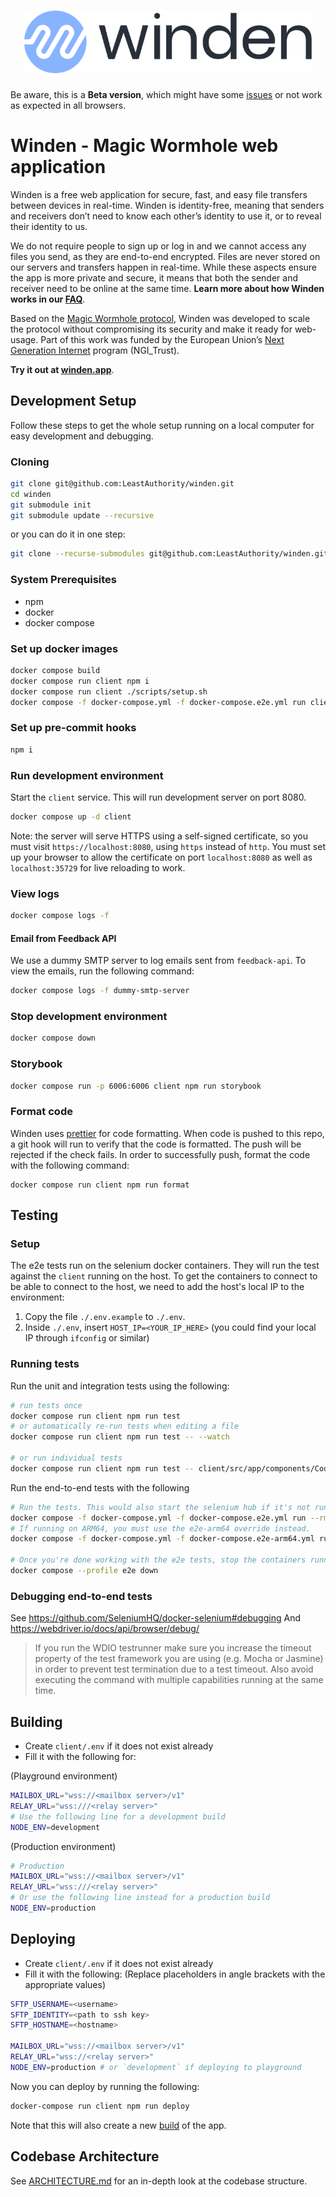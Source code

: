<h1 align="center">
  <a href="https://winden.app"><img src="https://raw.githubusercontent.com/LeastAuthority/winden/main/client/src/public/LA_Winden_HorizontalLogo_Color.svg" height="100" alt="Winden Logo"></a>
</h1>

Be aware, this is a **Beta version**, which might have some [issues](https://winden.app/faq) or not work as expected in all browsers.

# Winden - Magic Wormhole web application

Winden is a free web application for secure, fast, and easy file transfers between devices in real-time. Winden is identity-free, meaning that senders and receivers don’t need to know each other’s identity to use it, or to reveal their identity to us.

We do not require people to sign up or log in and we cannot access any files you send, as they are end-to-end encrypted. Files are never stored on our servers and transfers happen in real-time. While these aspects ensure the app is more private and secure, it means that both the sender and receiver need to be online at the same time. **Learn more about how Winden works in our [FAQ](https://winden.app/faq)**.

Based on the [Magic Wormhole protocol](https://magic-wormhole.readthedocs.io/), Winden was developed to scale the protocol without compromising its security and make it ready for web-usage. Part of this work was funded by the European Union’s [Next Generation Internet](https://www.ngi.eu/) program (NGI_Trust).

**Try it out at [winden.app](https://winden.app)**.

## Development Setup

Follow these steps to get the whole setup running on a local computer for easy development and debugging.

### Cloning

```sh
git clone git@github.com:LeastAuthority/winden.git
cd winden
git submodule init
git submodule update --recursive
```

or you can do it in one step:

```sh
git clone --recurse-submodules git@github.com:LeastAuthority/winden.git
```

### System Prerequisites

- npm
- docker
- docker compose

### Set up docker images

```sh
docker compose build
docker compose run client npm i
docker compose run client ./scripts/setup.sh
docker compose -f docker-compose.yml -f docker-compose.e2e.yml run client-e2e npm i
```

### Set up pre-commit hooks

```sh
npm i
```

### Run development environment

Start the `client` service. This will run development server on port 8080.

```sh
docker compose up -d client
```

Note: the server will serve HTTPS using a self-signed certificate, so you must visit `https://localhost:8080`, using `https` instead of `http`.
You must set up your browser to allow the certificate on port `localhost:8080` as well as `localhost:35729` for live reloading to work.

### View logs

```sh
docker compose logs -f
```

#### Email from Feedback API

We use a dummy SMTP server to log emails sent from `feedback-api`. To view the emails, run the following command:

```sh
docker compose logs -f dummy-smtp-server
```

### Stop development environment

```sh
docker compose down
```

### Storybook

```sh
docker compose run -p 6006:6006 client npm run storybook
```

### Format code

Winden uses [prettier](https://prettier.io/) for code formatting. When code is pushed to this repo, a git hook will run to verify that the code is formatted. The push will be rejected if the check fails. In order to successfully push, format the code with the following command:

```
docker compose run client npm run format
```

## Testing

### Setup

The e2e tests run on the selenium docker containers. They will run the test against the `client` running on the host.
To get the containers to connect to be able to connect to the host, we need to add the host's local IP to the environment:

1. Copy the file `./.env.example` to `./.env`.
2. Inside `./.env`, insert `HOST_IP=<YOUR_IP_HERE>` (you could find your local IP through `ifconfig` or similar)

### Running tests

Run the unit and integration tests using the following:

```sh
# run tests once
docker compose run client npm run test
# or automatically re-run tests when editing a file
docker compose run client npm run test -- --watch

# or run individual tests
docker compose run client npm run test -- client/src/app/components/CodeInput.test.tsx
```

Run the end-to-end tests with the following

```sh
# Run the tests. This would also start the selenium hub if it's not running yet.
docker compose -f docker-compose.yml -f docker-compose.e2e.yml run --rm client-e2e
# If running on ARM64, you must use the e2e-arm64 override instead.
docker compose -f docker-compose.yml -f docker-compose.e2e-arm64.yml run --rm client-e2e

# Once you're done working with the e2e tests, stop the containers running the selenium hub.
docker compose --profile e2e down
```

### Debugging end-to-end tests

See https://github.com/SeleniumHQ/docker-selenium#debugging
And https://webdriver.io/docs/api/browser/debug/

> If you run the WDIO testrunner make sure you increase the timeout property of the test framework you are using (e.g. Mocha or Jasmine) in order to prevent test termination due to a test timeout. Also avoid executing the command with multiple capabilities running at the same time.

## Building

- Create `client/.env` if it does not exist already
- Fill it with the following for:

(Playground environment)

```sh
MAILBOX_URL="wss://<mailbox server>/v1"
RELAY_URL="wss:///<relay server>"
# Use the following line for a development build
NODE_ENV=development
```

(Production environment)

```sh
# Production
MAILBOX_URL="wss://<mailbox server>/v1"
RELAY_URL="wss:///<relay server>"
# Or use the following line instead for a production build
NODE_ENV=production
```

## Deploying

- Create `client/.env` if it does not exist already
- Fill it with the following: (Replace placeholders in angle brackets with the appropriate values)

```sh
SFTP_USERNAME=<username>
SFTP_IDENTITY=<path to ssh key>
SFTP_HOSTNAME=<hostname>

MAILBOX_URL="wss://<mailbox server>/v1"
RELAY_URL="wss://<relay server>"
NODE_ENV=production # or `development` if deploying to playground
```

Now you can deploy by running the following:

```sh
docker-compose run client npm run deploy
```

Note that this will also create a new [build](#building) of the app.

## Codebase Architecture

See [ARCHITECTURE.md](/ARCHITECTURE.md) for an in-depth look at the codebase structure.
